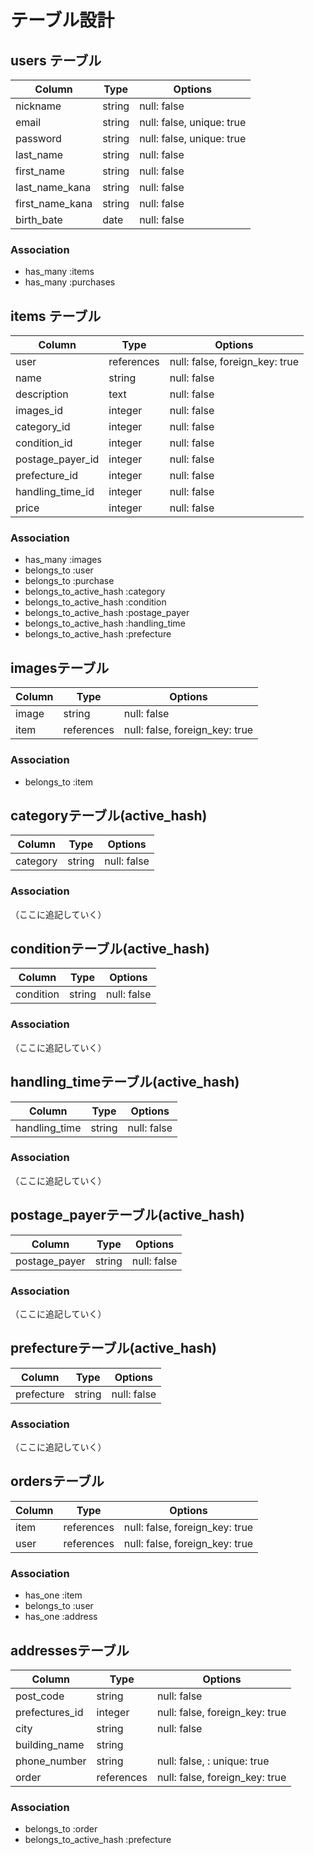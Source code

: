 # テーブル設計

## users テーブル
<!-- unique: true は、dbのマイグレーションファイルに記載 -->
| Column          | Type   | Options                   |
| --------------  | ------ | ------------------------- |
| nickname        | string | null: false               |
| email           | string | null: false, unique: true |
| password        | string | null: false, unique: true |
| last_name       | string | null: false               |
| first_name      | string | null: false               |
| last_name_kana  | string | null: false               |
| first_name_kana | string | null: false               |
| birth_bate      | date   | null: false               |
                          


### Association
- has_many :items
- has_many :purchases




## items テーブル

| Column           | Type      | Options                          |
| ---------------- | --------  | -------------------------------- |
| user             | references| null: false, foreign_key: true   |
| name             | string    | null: false                      |
| description      | text      | null: false                      |
| images_id        | integer   | null: false                      |
| category_id      | integer   | null: false                      |
| condition_id     | integer   | null: false                      |
| postage_payer_id | integer   | null: false                      |
| prefecture_id    | integer   | null: false                      |
| handling_time_id | integer   | null: false                      |
| price            | integer   | null: false                      |



### Association
- has_many :images
- belongs_to :user
- belongs_to :purchase
- belongs_to_active_hash :category
- belongs_to_active_hash :condition
- belongs_to_active_hash :postage_payer
- belongs_to_active_hash :handling_time
- belongs_to_active_hash :prefecture




## imagesテーブル

|Column | Type       | Options                        |             
|-------|------------|--------------------------------|
| image | string     | null: false                    |
| item  | references | null: false, foreign_key: true |


### Association
- belongs_to :item


## categoryテーブル(active_hash)

| Column   | Type   | Options     |   
|----------|--------|-------------|
| category | string | null: false |


### Association
（ここに追記していく）

## conditionテーブル(active_hash)

| Column   | Type   | Options     |   
|----------|--------|-------------|
| condition| string | null: false |


### Association
（ここに追記していく）

## handling_timeテーブル(active_hash)

| Column        | Type   | Options     |   
|---------------|--------|-------------|
| handling_time | string | null: false |


### Association
（ここに追記していく）

## postage_payerテーブル(active_hash)

| Column        | Type   | Options     |   
|---------------|--------|-------------|
| postage_payer | string | null: false |


### Association
（ここに追記していく）

## prefectureテーブル(active_hash)

| Column        | Type   | Options     |   
|---------------|--------|-------------|
| prefecture    | string | null: false |


### Association
（ここに追記していく）


## ordersテーブル

|Column|Type        |Options                         |
|------|------------|--------------------------------|
| item | references | null: false, foreign_key: true |
| user | references | null: false, foreign_key: true |


### Association
- has_one :item
- belongs_to :user
- has_one :address


## addressesテーブル
<!-- unique: true は、dbのマイグレーションファイルに記載 -->
|Column          |Type        |Options                         |
|----------------|------------|--------------------------------|
| post_code      | string     | null: false                    |
| prefectures_id | integer    | null: false, foreign_key: true |
| city           | string     | null: false                    | 
| building_name  | string     |                                |
| phone_number   | string     | null: false, : unique: true    |
| order          | references | null: false, foreign_key: true |


### Association
- belongs_to :order
- belongs_to_active_hash :prefecture